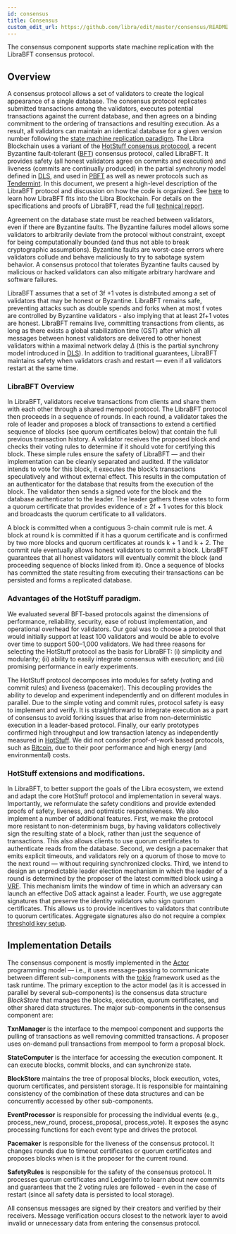 ```yaml
---
id: consensus
title: Consensus
custom_edit_url: https://github.com/libra/edit/master/consensus/README.md
---
```


The consensus component supports state machine replication with the LibraBFT consensus protocol.

## Overview

A consensus protocol allows a set of validators to create the logical appearance of a single database. The consensus protocol replicates submitted transactions among the validators, executes potential transactions against the current database, and then agrees on a binding commitment to the ordering of transactions and resulting execution. As a result, all validators can maintain an identical database for a given version number following the [state machine replication paradigm](https://dl.acm.org/citation.cfm?id=98167). The Libra Blockchain uses a variant of the [HotStuff consensus protocool](https://arxiv.org/pdf/1803.05069.pdf), a recent Byzantine fault-tolerant ([BFT](https://en.wikipedia.org/wiki/Byzantine_fault)) consensus protocol,
 called LibraBFT. It provides safety (all honest validators agree on commits and execution) and liveness (commits are continually produced) in the partial synchrony model defined in [DLS](https://groups.csail.mit.edu/tds/papers/Lynch/jacm88.pdf), and used in [PBFT](http://pmg.csail.mit.edu/papers/osdi99.pdf) as well as newer protocols such as [Tendermint](https://arxiv.org/abs/1807.04938).  In this document, we present a high-level description of the LibraBFT protocol and discussion on how the code is organized.  See [here](https://developers.libra.org/docs/the-libra-blockchain-paper) to learn how LibraBFT fits into the Libra Blockchain.  For details on the specifications and proofs of LibraBFT, read the full [technical report](https://developers.libra.org/docs/state-machine-replication-paper).

Agreement on the database state must be reached between validators, even if there are Byzantine faults. The Byzantine failures model allows some validators to arbitrarily deviate from the protocol without constraint, except for being computationally bounded (and thus not able to break cryptographic assumptions). Byzantine faults are worst-case errors where validators collude and behave maliciously to try to sabotage system behavior. A consensus protocol that tolerates Byzantine faults caused by malicious or hacked validators can also mitigate arbitrary hardware and software failures.

LibraBFT assumes that a set of 3f +1 votes is distributed among a set of validators that may be honest or Byzantine. LibraBFT remains safe, preventing attacks such as double spends and forks when at most f votes are controlled by Byzantine validators - also implying that at least 2f+1 votes are honest. LibraBFT remains live, committing transactions from clients, as long as there exists a global stabilization time (GST) after which all messages between honest validators are delivered to other honest validators within a maximal network delay $\Delta$ (this is the partial synchrony model introduced in [DLS](https://groups.csail.mit.edu/tds/papers/Lynch/jacm88.pdf)). In addition to traditional guarantees, LibraBFT maintains safety when validators crash and restart — even if all validators restart at the same time.

### LibraBFT Overview

In LibraBFT, validators receive transactions from clients and share them with each other through a shared mempool protocol. The LibraBFT protocol then proceeds in a sequence of rounds. In each round, a validator takes the role of leader and proposes a block of transactions to extend a certified sequence of blocks (see quorum certificates below) that contain the full previous transaction history. A validator receives the proposed block and checks their voting rules to determine if it should vote for certifying this block. These simple rules ensure the safety of LibraBFT — and their implementation can be cleanly separated and audited. If the validator intends to vote for this block, it executes the block’s transactions speculatively and without external effect. This results in the computation of an authenticator for the database that results from the execution of the block. The validator then sends a signed vote for the block and the database authenticator to the leader. The leader gathers these votes to form a quorum certificate that provides evidence of $\ge$ 2f + 1 votes for this block and broadcasts the quorum certificate to all validators.

A block is committed when a contiguous 3-chain commit rule is met. A block at round k is committed if it has a quorum certificate and is confirmed by two more blocks and quorum certificates at rounds k + 1 and k + 2. The commit rule eventually allows honest validators to commit a block. LibraBFT guarantees that all honest validators will eventually commit the block (and proceeding sequence of blocks linked from it). Once a sequence of blocks has committed the state resulting from executing their transactions can be persisted and forms a replicated database.

### Advantages of the HotStuff paradigm.

We evaluated several BFT-based protocols against the dimensions of performance, reliability, security, ease of robust implementation, and operational overhead for validators. Our goal was to choose a protocol that would initially support at least 100 validators and would be able to evolve over time to support 500–1,000 validators. We had three reasons for selecting the HotStuff protocol as the basis for LibraBFT: (i) simplicity and modularity; (ii) ability to easily integrate consensus with execution; and (iii) promising performance in early experiments.

The HotStuff protocol decomposes into modules for safety (voting and commit rules) and liveness (pacemaker). This decoupling provides the ability to develop and experiment independently and on different modules in parallel. Due to the simple voting and commit rules, protocol safety is easy to implement and verify. It is straightforward to integrate execution as a part of consensus to avoid forking issues that arise from non-deterministic execution in a leader-based protocol. Finally, our early prototypes confirmed high throughput and low transaction latency as independently measured in [HotStuff]((https://arxiv.org/pdf/1803.05069.pdf)). We did not consider proof-of-work based protocols, such as [Bitcoin](https://bitcoin.org/bitcoin.pdf), due to their poor performance
and high energy (and environmental) costs.

### HotStuff extensions and modifications.

In LibraBFT, to better support the goals of the Libra ecosystem, we extend and adapt the core HotStuff protocol and implementation in several ways. Importantly, we reformulate the safety conditions and provide extended proofs of safety, liveness, and optimistic responsiveness. We also implement a number of additional features. First, we make the protocol more resistant to non-determinism bugs, by having validators collectively sign the resulting state of a block, rather than just the sequence of transactions. This also allows clients to use quorum certificates to authenticate reads from the database. Second, we design a pacemaker that emits explicit timeouts, and validators rely on a quorum of those to move to the next round — without requiring synchronized clocks. Third, we intend to design an unpredictable leader election mechanism in which the leader of a round is determined by the proposer of the latest committed block using a [VRF](https://people.csail.mit.edu/silvio/Selected%20Scientific%20Papers/Pseudo%20Randomness/Verifiable_Random_Functions.pdf). This mechanism limits the window of time in which an adversary can launch an effective DoS attack against a leader. Fourth, we use aggregate signatures that preserve the identity validators who sign quorum certificates. This allows us to provide incentives to validators that contribute to quorum certificates. Aggregate signatures also do not require a complex [threshold key setup](https://www.cypherpunks.ca/~iang/pubs/DKG.pdf).

## Implementation Details

The consensus component is mostly implemented in the
[Actor](https://en.wikipedia.org/wiki/Actor_model) programming model &mdash; i.e., it uses message-passing to communicate between different sub-components with the [tokio](https://tokio.rs/) framework used as the task runtime. The primary exception to the actor model (as it is accessed in parallel by several sub-components) is the consensus data structure *BlockStore* that manages the blocks, execution, quorum certificates, and other shared data structures.  The major sub-components in the consensus component are:

**TxnManager** is the interface to the mempool component and supports the pulling of transactions as well removing committed transactions.  A proposer uses on-demand pull transactions from mempool to form a proposal block.

**StateComputer** is the interface for accessing the execution component.  It can execute blocks, commit blocks, and can synchronize state.

**BlockStore** maintains the tree of proposal blocks, block execution, votes, quorum certificates, and persistent storage.  It is responsible for maintaining consistency of the combination of these data structures and can be concurrently accessed by other sub-components. 

**EventProcessor** is responsible for processing the individual events (e.g., process_new_round, process_proposal, process_vote).  It exposes the async processing functions for each event type and drives the protocol.

**Pacemaker** is responsible for the liveness of the consensus protocol.  It changes rounds due to timeout certificates or quorum certificates and proposes blocks when is it the proposer for the current round.

**SafetyRules** is responsible for the safety of the consensus protocol.  It processes quorum certificates and LedgerInfo to learn about new commits and guarantees that the 2 voting rules are followed - even in the case of restart (since all safety data is persisted to local storage). 

All consensus messages are signed by their creators and verified by their receivers.  Message verification occurs closest to the network layer to avoid invalid or unnecessary data from entering the consensus protocol.

